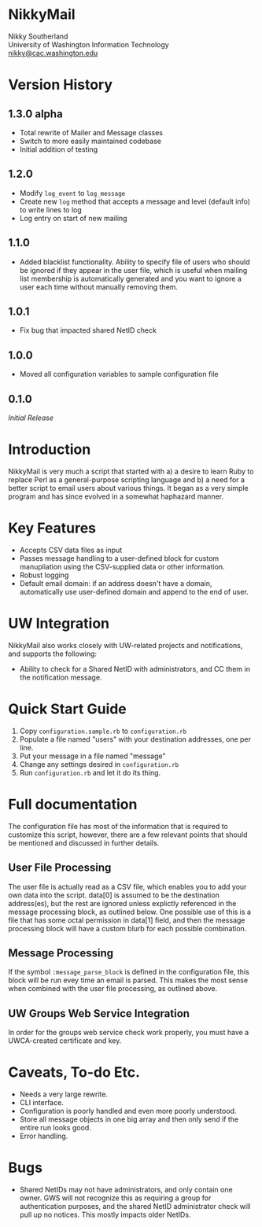 # NikkyMail

Nikky Southerland  
University of Washington Information Technology  
nikky@cac.washington.edu  

# Version History

## 1.3.0 alpha

* Total rewrite of Mailer and Message classes
* Switch to more easily maintained codebase
* Initial addition of testing

## 1.2.0

* Modify `log_event` to `log_message`
* Create new `log` method that accepts a message and level (default info) to write lines to log
* Log entry on start of new mailing

## 1.1.0

* Added blacklist functionality. Ability to specify file of users who should be ignored if they appear in the user file, which is useful when mailing list membership is automatically generated and you want to ignore a user each time without manually removing them.

## 1.0.1

* Fix bug that impacted shared NetID check

## 1.0.0

* Moved all configuration variables to sample configuration file

## 0.1.0

*Initial Release*

# Introduction

NikkyMail is very much a script that started with a) a desire to learn Ruby to replace Perl as a general-purpose scripting language and b) a need for a better script to email users about various things. It began as a very simple program and has since evolved in a somewhat haphazard manner.

# Key Features

* Accepts CSV data files as input
* Passes message handling to a user-defined block for custom manupliation using the CSV-supplied data or other information.
* Robust logging
* Default email domain: if an address doesn't have a domain, automatically use user-defined domain and append to the end of user.


# UW Integration

NikkyMail also works closely with UW-related projects and notifications, and supports the following:

* Ability to check for a Shared NetID with administrators, and CC them in the notification message.

# Quick Start Guide

1. Copy `configuration.sample.rb` to `configuration.rb`
2. Populate a file named "users" with your destination addresses, one per line. 
3. Put your message in a file named "message"
4. Change any settings desired in `configuration.rb`
5. Run `configuration.rb` and let it do its thing.

# Full documentation

The configuration file has most of the information that is required to customize this script, however, there are a few relevant points that should be mentioned and discussed in further details.

## User File Processing

The user file is actually read as a CSV file, which enables you to add your own data into the script. data[0] is assumed to be the destination address(es), but the rest are ignored unless explictly referenced in the message processing block, as outlined below. One possible use of this is a file that has some octal permission in data[1] field, and then the message processing block will have a custom blurb for each possible combination.

## Message Processing

If the symbol `:message_parse_block` is defined in the configuration file, this block will be run evey time an email is parsed. This makes the most sense when combined with the user file processing, as outlined above.

## UW Groups Web Service Integration

In order for the groups web service check work properly, you must have a UWCA-created certificate and key.



# Caveats, To-do Etc.

* Needs a very large rewrite.
* CLI interface.
* Configuration is poorly handled and even more poorly understood.
* Store all message objects in one big array and then only send if the entire run looks good.
* Error handling.

# Bugs

* Shared NetIDs may not have administrators, and only contain one owner. GWS will not recognize this as requiring a group for authentication purposes, and the shared NetID administrator check will pull up no notices. This mostly impacts older NetIDs.
